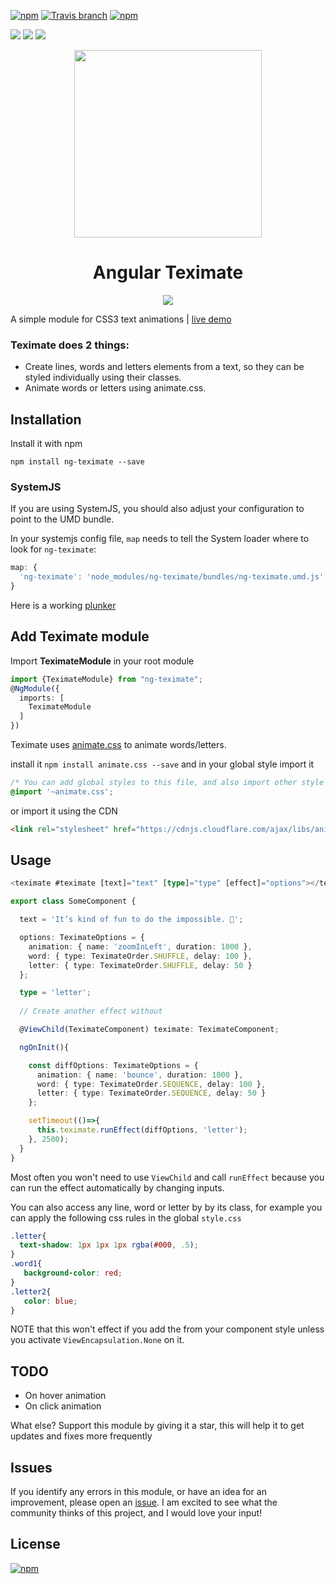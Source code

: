 [![npm](https://img.shields.io/npm/v/npm.svg?style=plastic)](https://www.npmjs.com/package/ng-teximate) [![Travis branch](https://img.shields.io/travis/rust-lang/rust/master.svg?style=plastic)](https://github.com/MurhafSousli/ng-teximate/tree/master) [![npm](https://img.shields.io/npm/dt/express.svg?style=plastic)](https://www.npmjs.com/package/ng-teximate)
 
 <img data-canonical-src="https://www.npmjs.com/package/ng-teximate" src="https://img.shields.io/npm/v/ng-teximate.svg?maxAge=2592000?style=plastic">
<img data-canonical-src="https://travis-ci.org/MurhafSousli/ng-teximate" src="https://travis-ci.org/MurhafSousli/ng-teximate.svg?branch=master">
<img data-canonical-src="https://www.npmjs.com/package/ng-teximate" src="https://img.shields.io/npm/dt/ng-teximate.svg?maxAge=2592000?style=plastic">
     
<p align="center">
  <img height="300px" width="300px" src="https://cdn.rawgit.com/MurhafSousli/ng-teximate/9acbe5dd/assets/logo.svg" style="max-width:100%;">
  </p>

<h1 align="center">Angular Teximate</h1>

<p align="center"><img src="https://cdn.rawgit.com/MurhafSousli/ng-teximate/9acbe5dd/assets/preview.gif" style="max-width:100%;"></a>
  </p>

A simple module for CSS3 text animations | [live demo](https://murhafsousli.github.io/ng-teximate/)


### Teximate does 2 things:

 - Create lines, words and letters elements from a text, so they can be styled individually using their classes.
 - Animate words or letters using animate.css.

## Installation

Install it with npm

`npm install ng-teximate --save`

### SystemJS

If you are using SystemJS, you should also adjust your configuration to point to the UMD bundle.

In your systemjs config file, `map` needs to tell the System loader where to look for `ng-teximate`:

```js
map: {
  'ng-teximate': 'node_modules/ng-teximate/bundles/ng-teximate.umd.js',
}
```

Here is a working [plunker](https://plnkr.co/edit/DqQ9mUVcNbAc2vOgGZVy?p=preview)

## Add Teximate module

Import **TeximateModule** in your root module

```ts
import {TeximateModule} from "ng-teximate";
@NgModule({
  imports: [
    TeximateModule
  ]
})
```
Teximate uses [animate.css](https://daneden.github.io/animate.css/) to animate words/letters.

install it `npm install animate.css --save` and in your global style import it

```css
/* You can add global styles to this file, and also import other style files */
@import '~animate.css';
```

or import it using the CDN 
```html
<link rel="stylesheet" href="https://cdnjs.cloudflare.com/ajax/libs/animate.css/3.5.2/animate.min.css" />
```

## Usage
 

```ts
<teximate #teximate [text]="text" [type]="type" [effect]="options"></teximate>
```

```ts
export class SomeComponent {

  text = 'It’s kind of fun to do the impossible. 👾';

  options: TeximateOptions = {
    animation: { name: 'zoomInLeft', duration: 1000 },
    word: { type: TeximateOrder.SHUFFLE, delay: 100 },
    letter: { type: TeximateOrder.SHUFFLE, delay: 50 }
  };

  type = 'letter';
  
  // Create another effect without

  @ViewChild(TeximateComponent) teximate: TeximateComponent;

  ngOnInit(){

    const diffOptions: TeximateOptions = {
      animation: { name: 'bounce', duration: 1000 },
      word: { type: TeximateOrder.SEQUENCE, delay: 100 },
      letter: { type: TeximateOrder.SEQUENCE, delay: 50 }
    };

    setTimeout(()=>{
      this.teximate.runEffect(diffOptions, 'letter');
    }, 2500);
  }
}  
```

Most often you won't need to use `ViewChild` and call `runEffect` because you can run the effect automatically by changing inputs.

You can also access any line, word or letter by by its class, for example you can apply the following css rules in the global `style.css`

```css
.letter{
  text-shadow: 1px 1px 1px rgba(#000, .5);
}
.word1{
   background-color: red;
}
.letter2{
   color: blue;
}
```

NOTE that this won't effect if you add the from your component style unless you activate `ViewEncapsulation.None` on it.

## TODO

 - On hover animation
 - On click animation
 
 What else? Support this module by giving it a star, this will help it to get updates and fixes more frequently

## Issues

If you identify any errors in this module, or have an idea for an improvement, please open an [issue](https://github.com/MurhafSousli/ng2-teximate/issues). I am excited to see what the community thinks of this project, and I would love your input!

## License

[![npm](https://img.shields.io/npm/l/express.svg?maxAge=2592000)](/LICENSE)